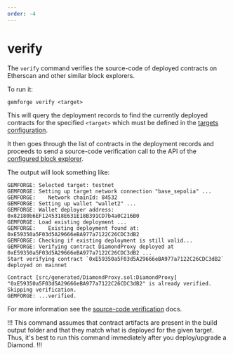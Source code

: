 ```yaml
---
order: -4
---
```


# verify

The `verify` command verifies the source-code of deployed contracts on Etherscan and other similar block explorers.

To run it:

```shell
gemforge verify <target>
```

This will query the deployment records to find the currently deployed contracts for the specified `<target>` which must be defined in the [targets configuration](../configuration//targets.md). 

It then goes through the list of contracts in the deployment records and proceeds to send a source-code verification call to the API of the [configured block explorer](../configuration/networks.md).

The output will look something like:

```shell
GEMFORGE: Selected target: testnet
GEMFORGE: Setting up target network connection "base_sepolia" ...
GEMFORGE:    Network chainId: 84532
GEMFORGE: Setting up wallet "wallet2" ...
GEMFORGE: Wallet deployer address: 0x82180b6EF1245318E631E18B391CD7b4a0C216B0
GEMFORGE: Load existing deployment ...
GEMFORGE:    Existing deployment found at: 0xE59350a5F03d5A29666eBA977a7122C26CDC3dB2
GEMFORGE: Checking if existing deployment is still valid...
GEMFORGE: Verifying contract DiamondProxy deployed at 0xE59350a5F03d5A29666eBA977a7122C26CDC3dB2 ...
Start verifying contract `0xE59350a5F03d5A29666eBA977a7122C26CDC3dB2` deployed on mainnet

Contract [src/generated/DiamondProxy.sol:DiamondProxy] "0xE59350a5F03d5A29666eBA977a7122C26CDC3dB2" is already verified. Skipping verification.
GEMFORGE: ...verified.
```

For more information see the [source-code verification](../development/source-verification.md) docs.

!!!
This command assumes that contract artifacts are present in the build output folder and that they match what is deployed for the given target. Thus, it's best to run this command immediately after you deploy/upgrade a Diamond.
!!!
